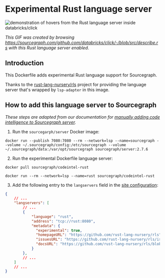 # Experimental Rust language server 

![demonstration of hovers from the Rust language server inside databricks/click](https://cl.ly/383f3V0P1r1u/Screen%20Recording%202018-05-07%20at%2005.58%20PM.gif)

*This GIF was created by browsing https://sourcegraph.com/github.com/databricks/click/-/blob/src/describe.rs with this Rust language server enabled.*

## Introduction

This Dockerfile adds experimental Rust language support for Sourcegraph. 

Thanks to the [rust-lang-nursery/rls](https://github.com/rust-lang-nursery/rls) project for providing the language server that's wrapped by `lsp-adapter` in this image.

## How to add this language server to Sourcegraph

*These steps are adapted from our documentation for [manually adding code intelligence to Sourcegraph server](https://about.sourcegraph.com/docs/code-intelligence/install-manual/).*

1. Run the `sourcegarph/server` Docker image: 

```shell
docker run --publish 7080:7080 --rm --network=lsp --name=sourcegraph --volume ~/.sourcegraph/config:/etc/sourcegraph --volume ~/.sourcegraph/data:/var/opt/sourcegraph sourcegraph/server:2.7.6
```

2. Run the experimental Dockerfile language server:

  ```shell
  docker pull sourcegraph/codeintel-rust

  docker run --rm --network=lsp --name=rust sourcegraph/codeintel-rust
  ```

3. Add the following entry to the `langservers` field in the [site configuration](https://about.sourcegraph.com/docs/config):

  ```json
  {
      // ...
      "langservers": [
          // ...
          {
              "language": "rust",
              "address": "tcp://rust:8080",
              "metadata": {
                "experimental": true,
                "homepageURL": "https://github.com/rust-lang-nursery/rls", 
                "issuesURL": "https://github.com/rust-lang-nursery/rls/issues", 
                "docsURL": "https://github.com/rust-lang-nursery/rls/blob/master/README.md"
              }
          },
          // ...
      ]
      // ...
  }
  ```
